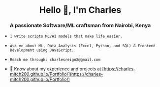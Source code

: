 <h1 align="center">Hello 👋, I'm Charles </h1>
<h3 align="center">A passionate Software/ML craftsman from Nairobi, Kenya</h3>

- ```
  I write scripts ML/AI models that make life easier.
  ```
  
- ```
  Ask me about ML, Data Analysis (Excel, Python, and SQL) & Frontend Development using JavaScript.
  ```
  
- ```
  Reach me through: charlesreign2@gmail.com
  ```
  
- 📄 Know about my experience and projects at [https://charles-mitch200.github.io/Portfolio/](https://charles-mitch200.github.io/Portfolio/)
